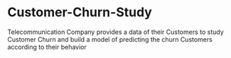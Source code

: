 # Customer-Churn-Study
Telecommunication Company provides a data of their Customers to study Customer Churn and build a model of predicting the churn Customers according to their behavior
